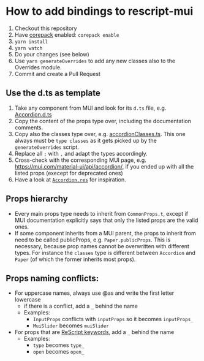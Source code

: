 # How to add bindings to rescript-mui

1. Checkout this repository
2. Have [corepack](https://nodejs.org/api/corepack.html) enabled: `corepack enable`
3. `yarn install`
4. `yarn watch`
5. Do your changes (see below)
6. Use `yarn generateOverrides` to add any new classes also to the Overrides module.
7. Commit and create a Pull Request

## Use the d.ts as template

1. Take any component from MUI and look for its `d.ts` file, e.g. [Accordion.d.ts](https://github.com/mui/material-ui/blob/master/packages/mui-material/src/Accordion/Accordion.d.ts)
2. Copy the content of the props type over, including the documentation comments.
3. Copy also the classes type over, e.g. [accordionClasses.ts](https://github.com/mui/material-ui/blob/master/packages/mui-material/src/Accordion/accordionClasses.ts). This one always must be `type classes` as it gets picked up by the `generateOverrides` script.
4. Replace all `;` with `,` and adapt the types accordingly.
5. Cross-check with the corresponding MUI page, e.g. https://mui.com/material-ui/api/accordion/, if you ended up with all the listed props (execept for deprecated ones)
6. Have a look at [`Accordion.res`](https://github.com/cca-io/rescript-mui/blob/master/packages/rescript-mui-material/src/components/Accordion.res) for inspiration.

## Props hierarchy

- Every main props type needs to inherit from `CommonProps.t`, except if MUI documentation explicitly says that only the listed props are the valid ones.
- If some component inherits from a MUI parent, the props to inherit from need to be called publicProps, e.g. `Paper.publicProps`. This is necessary, because prop names cannot be overwritten with different types. For instance the `classes` type is different between `Accordion` and `Paper` (of which the former inherits most props).

## Props naming conflicts:

- For uppercase names, always use @as and write the first letter lowercase
  - if there is a conflict, add a `_` behind the name
  - Examples:
    - `InputProps` conflicts with `inputProps` so it becomes `inputProps_`
    - `MuiSlider` becomes `muiSlider`
- For props that are [ReScript keywords](https://rescript-lang.org/docs/manual/latest/reserved-keywords), add a `_` behind the name
  - Examples:
    - `type` becomes `type_`
    - `open` becomes `open_`
